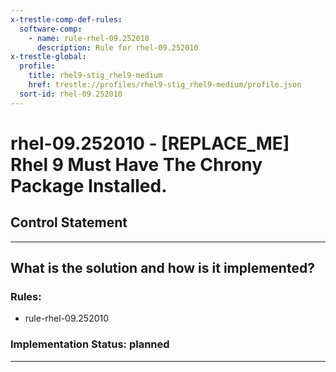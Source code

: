 ```yaml
---
x-trestle-comp-def-rules:
  software-comp:
    - name: rule-rhel-09.252010
      description: Rule for rhel-09.252010
x-trestle-global:
  profile:
    title: rhel9-stig_rhel9-medium
    href: trestle://profiles/rhel9-stig_rhel9-medium/profile.json
  sort-id: rhel-09.252010
---
```


# rhel-09.252010 - \[REPLACE_ME\] Rhel 9 Must Have The Chrony Package Installed.

## Control Statement

______________________________________________________________________

## What is the solution and how is it implemented?

<!-- For implementation status enter one of: implemented, partial, planned, alternative, not-applicable -->

<!-- Note that the list of rules under ### Rules: is read-only and changes will not be captured after assembly to JSON -->

<!-- Add control implementation description here for control: rhel-09.252010 -->

### Rules:

  - rule-rhel-09.252010

### Implementation Status: planned

______________________________________________________________________
